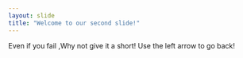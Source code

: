 ```yaml
---
layout: slide
title: "Welcome to our second slide!"
---
```

Even if you fail ,Why not give it a short!
Use the left arrow to go back!
